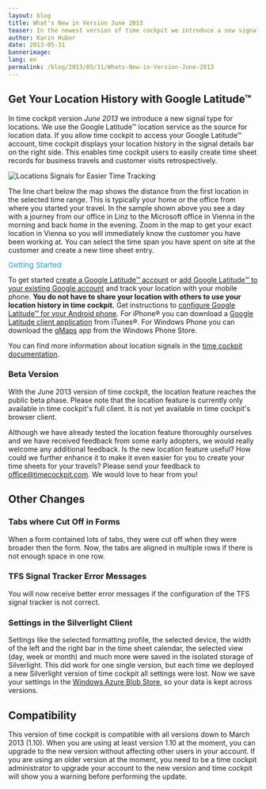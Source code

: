 ```yaml
---
layout: blog
title: What's New in Version June 2013
teaser: In the newest version of time cockpit we introduce a new signal type for locations. For that we use data collected by the Google Latitude location service.
author: Karin Huber
date: 2013-05-31
bannerimage: 
lang: en
permalink: /blog/2013/05/31/Whats-New-in-Version-June-2013
---
```


<h2 xmlns="http://www.w3.org/1999/xhtml">Get Your Location History with Google Latitude™</h2><p xmlns="http://www.w3.org/1999/xhtml">In time cockpit version <em>June 2013</em> we introduce a new signal type for locations. We use the Google Latitude™ location service as the source for location data. If you allow time cockpit to access your Google Latitude™ account, time cockpit displays your location history in the signal details bar on the right side. This enables time cockpit users to easily create time sheet records for business travels and customer visits retrospectively.</p><p xmlns="http://www.w3.org/1999/xhtml">
  <img src="{{site.baseurl}}/content/images/blog/2013/05/LocationSignals.png" alt="Locations Signals for Easier Time Tracking" title="Use your location signals from the Google Latitude location service for easier time tracking." />
</p><p xmlns="http://www.w3.org/1999/xhtml">The line chart below the map shows the distance from the first location in the selected time range. This is typically your home or the office from where you started your travel. In the sample shown above you see a day with a journey from our office in Linz to the Microsoft office in Vienna in the morning and back home in the evening. Zoom in the map to get your exact location in Vienna so you will immediately know the customer you have been working at. You can select the time span you have spent on site at the customer and create a new time sheet entry.</p><p xmlns="http://www.w3.org/1999/xhtml">
  <span style="color: rgb(37, 160, 218); font-size: 15px; line-height: 15px;" data-mce-style="color: #25a0da; font-size: 15px; line-height: 15px;">Getting Started</span>
</p><p xmlns="http://www.w3.org/1999/xhtml">To get started <a href="https://accounts.google.com/SignUp?service=friendview&amp;continue=http%3A%2F%2Fwww.google.com%2Flatitude" title="Google Latitude Account" target="_blank">create a Google Latitude™ account</a> or <a href="http://latitude.google.com/latitude" title="Add Google Latitude to your existing Google account" target="_blank">add Google Latitude™ to your existing Google account</a> and track your location with your mobile phone. <strong>You do not have to share your location with others to use your location history in time cockpit.</strong> Get instructions to <a href="http://support.google.com/gmm/bin/answer.py?hl=de&amp;answer=1650387&amp;topic=1650381&amp;ctx=topic" target="_blank">configure Google Latitude™ for your Android phone</a>. For iPhone® you can download a <a href="https://itunes.apple.com/en/app/google-latitude/id306586497?mt=8" target="_blank">Google Latitude client application</a> from iTunes®. For Windows Phone you can download the <a href="http://www.windowsphone.com/en-us/store/app/gmaps/7b8bedd5-4368-e011-81d2-78e7d1fa76f8" title="gMaps" target="_blank">gMaps</a> app from the Windows Phone Store.</p><p xmlns="http://www.w3.org/1999/xhtml">You can find more information about location signals in the <a href="http://help.timecockpit.com/?topic=html/0e40439e-9b49-4702-883e-03d2e90c76dc.htm" title="Location signals in time cockpit documentation" target="_blank">time cockpit documentation</a>.</p><h3 xmlns="http://www.w3.org/1999/xhtml">Beta Version</h3><p xmlns="http://www.w3.org/1999/xhtml">With the June 2013 version of time cockpit, the location feature reaches the public beta phase. Please note that the location feature is currently only available in time cockpit's full client. It is not yet available in time cockpit's browser client.</p><p xmlns="http://www.w3.org/1999/xhtml">Although we have already tested the location feature thoroughly ourselves and we have received feedback from some early adopters, we would really welcome any additional feedback. Is the new location feature useful? How could we further enhance it to make it even easier for you to create your time sheets for your travels? Please send your feedback to <a href="mailto:office@timecockpit.com">office@timecockpit.com</a>. We would love to hear from you!</p><h2 xmlns="http://www.w3.org/1999/xhtml">Other Changes</h2><h3 xmlns="http://www.w3.org/1999/xhtml">Tabs where Cut Off in Forms</h3><p xmlns="http://www.w3.org/1999/xhtml">When a form contained lots of tabs, they were cut off when they were broader then the form. Now, the tabs are aligned in multiple rows if there is not enough space in one row.</p><h3 xmlns="http://www.w3.org/1999/xhtml">TFS Signal Tracker Error Messages</h3><p xmlns="http://www.w3.org/1999/xhtml">You will now receive better error messages if the configuration of the TFS signal tracker is not correct.</p><h3 xmlns="http://www.w3.org/1999/xhtml">Settings in the Silverlight Client</h3><p xmlns="http://www.w3.org/1999/xhtml">Settings like the selected formatting profile, the selected device, the width of the left and the right bar in the time sheet calendar, the selected view (day, week or month) and much more were saved in the isolated storage of Silverlight. This did work for one single version, but each time we deployed a new Silverlight version of time cockpit all settings were lost. Now we save your settings in the <a href="http://www.windowsazure.com/en-us/develop/net/fundamentals/cloud-storage/#blob" title="Windows Azure Storage" target="_blank">Windows Azure Blob Store</a>, so your data is kept across versions.</p><h2 xmlns="http://www.w3.org/1999/xhtml">Compatibility</h2><p xmlns="http://www.w3.org/1999/xhtml">This version of time cockpit is compatible with all versions down to March 2013 (1.10). When you are using at least version 1.10 at the moment, you can upgrade to the new version without affecting other users in your account. If you are using an older version at the moment, you need to be a time cockpit administrator to upgrade your account to the new version and time cockpit will show you a warning before performing the update.</p>